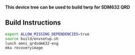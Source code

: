**This device tree can be used to build twrp for SDM632 QRD**

## Build Instructions
```sh
export ALLOW_MISSING_DEPENDENCIES=true
source build/envsetup.sh
lunch omni_qrdsdm632-eng
mka recoveryimage
```
